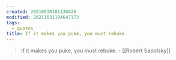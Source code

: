 ```yaml
---
created: 20210930181136826
modified: 20211031194647173
tags:
  - quotes
title: If it makes you puke, you must rebuke.
---
```


> If it makes you puke, you must rebuke. - [[Robert Sapolsky]]
